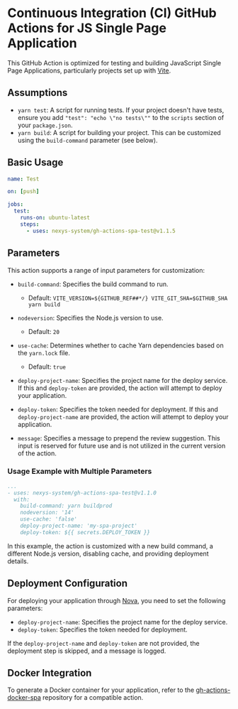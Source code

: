 # Continuous Integration (CI) GitHub Actions for JS Single Page Application

This GitHub Action is optimized for testing and building JavaScript Single Page Applications, particularly projects set up with [Vite](https://vitejs.dev/). 

## Assumptions

- `yarn test`: A script for running tests. If your project doesn't have tests, ensure you add `"test": "echo \"no tests\""` to the `scripts` section of your `package.json`.
- `yarn build`: A script for building your project. This can be customized using the `build-command` parameter (see below).

## Basic Usage

```yaml
name: Test

on: [push]

jobs:
  test:
    runs-on: ubuntu-latest
    steps:
      - uses: nexys-system/gh-actions-spa-test@v1.1.5
```


## Parameters

This action supports a range of input parameters for customization:

- `build-command`: Specifies the build command to run. 
   - Default: `VITE_VERSION=${GITHUB_REF##*/} VITE_GIT_SHA=$GITHUB_SHA yarn build`

- `nodeversion`: Specifies the Node.js version to use.
   - Default: `20`

- `use-cache`: Determines whether to cache Yarn dependencies based on the `yarn.lock` file.
   - Default: `true`

- `deploy-project-name`: Specifies the project name for the deploy service. If this and `deploy-token` are provided, the action will attempt to deploy your application.

- `deploy-token`: Specifies the token needed for deployment. If this and `deploy-project-name` are provided, the action will attempt to deploy your application.

- `message`: Specifies a message to prepend the review suggestion. This input is reserved for future use and is not utilized in the current version of the action.

### Usage Example with Multiple Parameters

```yaml
...
- uses: nexys-system/gh-actions-spa-test@v1.1.0
  with:
    build-command: yarn buildprod
    nodeversion: '14'
    use-cache: 'false'
    deploy-project-name: 'my-spa-project'
    deploy-token: ${{ secrets.DEPLOY_TOKEN }}
```

In this example, the action is customized with a new build command, a different Node.js version, disabling cache, and providing deployment details.

## Deployment Configuration

For deploying your application through [Nova](https://nova.nexys.io), you need to set the following parameters:

- `deploy-project-name`: Specifies the project name for the deploy service.
- `deploy-token`: Specifies the token needed for deployment.

If the `deploy-project-name` and `deploy-token` are not provided, the deployment step is skipped, and a message is logged.

## Docker Integration

To generate a Docker container for your application, refer to the [gh-actions-docker-spa](https://github.com/nexys-system/gh-actions-docker-spa) repository for a compatible action.
